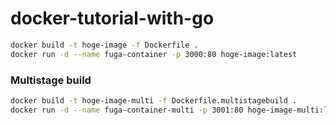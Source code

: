# docker-tutorial-with-go

```bash
docker build -t hoge-image -f Dockerfile .
docker run -d --name fuga-container -p 3000:80 hoge-image:latest
```

### Multistage build
```bash
docker build -t hoge-image-multi -f Dockerfile.multistagebuild .
docker run -d --name fuga-container-multi -p 3001:80 hoge-image-multi:latest
```
